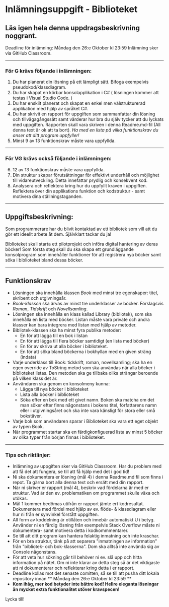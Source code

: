# Inlämningsuppgift - Biblioteket
## Läs igen hela denna uppdragsbeskrivning noggrant.

Deadline för inlämning: Måndag den 26:e Oktober kl 23:59
Inlämning sker via GitHub Classroom.

---
### För G krävs följande i inlämningen:

1. Du har planerat din lösning på ett lämpligt sätt. Bifoga exempelvis pseudokod/klassdiagram.
2. Du har skapat en körbar konsolapplikation i C# ( lösningen kommer att testas i Visual Studio Code. )
3. Du har enskilt planerat och skapat en enkel men välstrukturerad applikation med hjälp av språket C#.
4. Du har skrivit en rapport för uppgiften som sammanfattar din lösning och tillvägagångssätt samt värderar hur bra du själv tycker att du lyckats med uppgiften. Rapporten skall vara skriven i denna Readme.md-fil (All denna text är ok att ta bort). _Ha med en lista på vilka funktionskrav du anser att ditt program uppfyller!_
5. Minst 9 av 13 funktionskrav måste vara uppfyllda.

---
### För VG krävs också följande i inlämningen:

6. 12 av 13 funktionskrav måste vara uppfyllda.
7. Din struktur skapar förutsättningar för effektivt underhåll och möjlighet till vidareutveckling. Detta innefattar prydlig och konsekvent kod.
8. Analysera och reflektera kring hur du uppfyllt kraven i uppgiften. Reflektera över din applikations funktion och kodstruktur - samt motivera dina ställningstaganden.

---

## Uppgiftsbeskrivning:

Som programmerare har du blivit kontaktad av ett bibliotek som vill att du gör ett ideellt arbete åt dem. Självklart tackar du ja!

Biblioteket skall starta ett pilotprojekt och införa digital hantering av deras böcker! Som första steg skall du ska skapa ett grundläggande konsolprogram som innehåller funktioner för att registrera nya böcker samt söka i biblioteket bland dessa böcker.

---
## Funktionskrav

* Lösningen ska innehålla klassen _Book_ med minst tre egenskaper: titel, skribent och utgivningsår. 
* _Book-klassen_ ska ärvas av minst tre underklasser av böcker. Förslagsvis _Roman_, _Tidskrift_ och _Novellsamling_. 
* Lösningen ska innehålla en klass kallad Library (bibliotek), som ska innehålla en lista med böcker. Listan måste vara private och andra klasser kan bara integrera med listan med hjälp av metoder. 
* Bibliotek-klassen ska ha minst fyra publika metoder:
  * En för att lägga till en bok i listan 
  * En för att lägga till flera böcker samtidigt (en lista med böcker) 
  * En för av skriva ut alla böcker i biblioteket. 
  * En för att söka bland böckerna i bokhyllan med en given sträng (indata) 
* Varje underklass till Book: tidskrift, roman, novellsamling; ska ha en egen override av ToString metod som ska användas när alla böcker i biblioteket listas. Den metoden ska ge tillbaka olika strängar beroende på vilken klass det är. 
* Användaren ska genom en konsolmeny kunna:
  * Lägga till nya böcker i biblioteket
  * Lista alla böcker i biblioteket 
  * Söka efter en bok med ett givet namn. Boken ska matcha om det man söker efter finns någonstans i bokens titel, författarens namn eller i utgivningsåret och ska inte vara känsligt för stora eller små bokstäver.
* Varje bok som användaren sparar i Biblioteket ska vara ett eget objekt av typen Book.
* När programmet startar ska en färdigkonfiguerad lista av minst 5 böcker av olika typer från början finnas i biblioteket.

---

### Tips och riktlinjer:

* Inlämning av uppgiften sker via GitHub Classroom. Har du problem med att få det att fungera, se till att få hjälp med det i god tid! 
* Ni ska dokumentera er lösning (mål 4) i denna Readme.md fil som finns i repot. Ta gärna bort alla denna text och ersätt med din rapport.
* När ni skriver er rapport (mål 4), beskriv vad fördelarna är med er struktur. Vad är den ev. problematiken om programmet skulle växa och utökas.
* Mål 1 kommer bedömas utifrån er rapport jämte ert kodresultat. Dokumentera med fördel med hjälp av ev. flöde- & klassdiagram eller hur ni från er synvinkel förstått uppgiften.
* All form av koddelning är otillåten och innebär automatiskt U i betyg. Använder ni en färdig lösning från exempelvis Stack Overflow måste ni dokumentera- samt motivera detta i kodkommmentarer.
* Se till att ditt program kan hantera felaktig inmatning och inte kraschar.
* För en bra struktur, tänk på att separera "inmatningen av information" från "bibliotek- och bok-klasserna". Dom ska alltså inte använda sig av Console någonstans.
* För att veta hur sökning går till behöver ni ev. slå upp och hitta information på nätet. Om ni inte klarar av detta steg så är det viktigaste att ni dokumenterar och reflekterar kring detta i er rapport.
* Deadline kollas mot det senaste comitten, så se till att pusha ditt lokala repository innan ** Måndag den 26:e Oktober kl 23:59 **
* **Kom ihåg, mer kod betyder inte bättre kod! Hellre eleganta lösningar än mycket extra funktionalitet utöver kravspecen!**

Lycka till!
